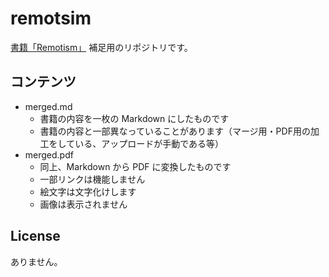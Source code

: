 # remotsim
[書籍「Remotism」](https://zenn.dev/sta/books/remotism-book) 補足用のリポジトリです。

## コンテンツ
- merged.md
    - 書籍の内容を一枚の Markdown にしたものです
    - 書籍の内容と一部異なっていることがあります（マージ用・PDF用の加工をしている、アップロードが手動である等）
- merged.pdf
    - 同上、Markdown から PDF に変換したものです
    - 一部リンクは機能しません
    - 絵文字は文字化けします
    - 画像は表示されません

## License
ありません。
